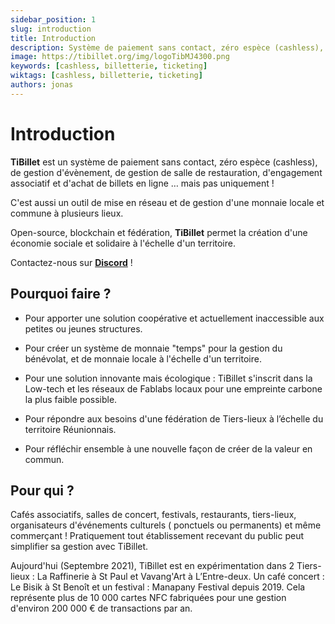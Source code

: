```yaml
---
sidebar_position: 1
slug: introduction
title: Introduction
description: Système de paiement sans contact, zéro espèce (cashless), de gestion d'évènement, de gestion de salle de restauration, d'engagement associatif et d'achat de billets en ligne … mais pas uniquement !
image: https://tibillet.org/img/logoTibMJ4300.png
keywords: [cashless, billetterie, ticketing]
wiktags: [cashless, billetterie, ticketing]
authors: jonas
---
```


# Introduction

**TiBillet** est un système de paiement sans contact, zéro espèce (cashless), de gestion d'évènement, de gestion de
salle de restauration, d'engagement associatif et d'achat de billets en ligne … mais pas uniquement !

C'est aussi un outil de mise en réseau et de gestion d'une monnaie locale et commune à plusieurs lieux.

Open-source, blockchain et fédération, **TiBillet** permet la création d'une économie sociale et solidaire à l'échelle
d'un territoire.

Contactez-nous sur **[Discord](https://discord.gg/7FJvtYx)** !

## Pourquoi faire ?

- Pour apporter une solution coopérative et actuellement inaccessible aux petites ou jeunes structures.

- Pour créer un système de monnaie "temps" pour la gestion du bénévolat, et de monnaie locale à l'échelle d'un
  territoire.

- Pour une solution innovante mais écologique : TiBillet s'inscrit dans la Low-tech et les réseaux de Fablabs locaux
  pour une empreinte carbone la plus faible possible.

- Pour répondre aux besoins d'une fédération de Tiers-lieux à l’échelle du territoire Réunionnais.

- Pour réfléchir ensemble à une nouvelle façon de créer de la valeur en commun.

## Pour qui ?

Cafés associatifs, salles de concert, festivals, restaurants, tiers-lieux, organisateurs d'événements culturels (
ponctuels ou permanents) et même commerçant ! Pratiquement tout établissement recevant du public peut simplifier sa
gestion avec TiBillet.

Aujourd'hui (Septembre 2021), TiBillet est en expérimentation dans 2 Tiers-lieux : La Raffinerie à St Paul et Vavang'Art
à L’Entre-deux. Un café concert : Le Bisik à St Benoît et un festival : Manapany Festival depuis 2019. Cela représente
plus de 10 000 cartes NFC fabriquées pour une gestion d'environ 200 000 € de transactions par an. 